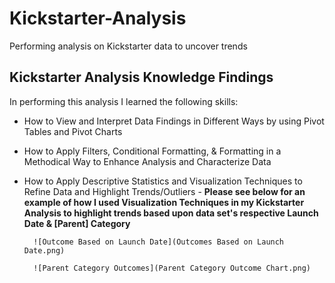 # Kickstarter-Analysis

Performing analysis on Kickstarter data to uncover trends

## Kickstarter Analysis Knowledge Findings 

In performing this analysis I learned the following skills: 

- How to View and Interpret Data Findings in Different Ways by using Pivot Tables and Pivot Charts

- How to Apply Filters, Conditional Formatting, & Formatting in a Methodical Way to Enhance Analysis and Characterize Data

- How to Apply Descriptive Statistics and Visualization Techniques to Refine Data and Highlight Trends/Outliers
		- **Please see below for an example of how I used Visualization Techniques in my Kickstarter Analysis to highlight trends based upon data set's respective Launch Date & [Parent] Category**

		![Outcome Based on Launch Date](Outcomes Based on Launch Date.png)

		![Parent Category Outcomes](Parent Category Outcome Chart.png)



